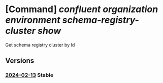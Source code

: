 # [Command] _confluent organization environment schema-registry-cluster show_

Get schema registry cluster by Id

## Versions

### [2024-02-13](/Resources/mgmt-plane/L3N1YnNjcmlwdGlvbnMve30vcmVzb3VyY2Vncm91cHMve30vcHJvdmlkZXJzL21pY3Jvc29mdC5jb25mbHVlbnQvb3JnYW5pemF0aW9ucy97fS9lbnZpcm9ubWVudHMve30vc2NoZW1hcmVnaXN0cnljbHVzdGVycy97fQ==/2024-02-13.xml) **Stable**

<!-- mgmt-plane /subscriptions/{}/resourcegroups/{}/providers/microsoft.confluent/organizations/{}/environments/{}/schemaregistryclusters/{} 2024-02-13 -->
